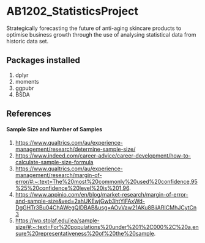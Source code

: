 # AB1202_StatisticsProject

Strategically forecasting the future of anti-aging skincare products to optimise business growth through the use of analysing statistical data from historic data set.

## Packages installed 
1. dplyr
2. moments
3. ggpubr
4. BSDA

## References
#### Sample Size and Number of Samples
1. https://www.qualtrics.com/au/experience-management/research/determine-sample-size/
2. https://www.indeed.com/career-advice/career-development/how-to-calculate-sample-size-formula
3. https://www.qualtrics.com/au/experience-management/research/margin-of-error/#:~:text=The%20most%20commonly%20used%20confidence,95%25%20confidence%20level%20is%201.96.
4. https://www.appinio.com/en/blog/market-research/margin-of-error-and-sample-size&ved=2ahUKEwjGwb3htYiFAxWd-DgGHTr3Bu04ChAWegQIDBAB&usg=AOvVaw21AKu8BiiARICMhJCytCn3
5. https://wp.stolaf.edu/iea/sample-size/#:~:text=For%20populations%20under%201%2C000%2C%20a,ensure%20representativeness%20of%20the%20sample.
